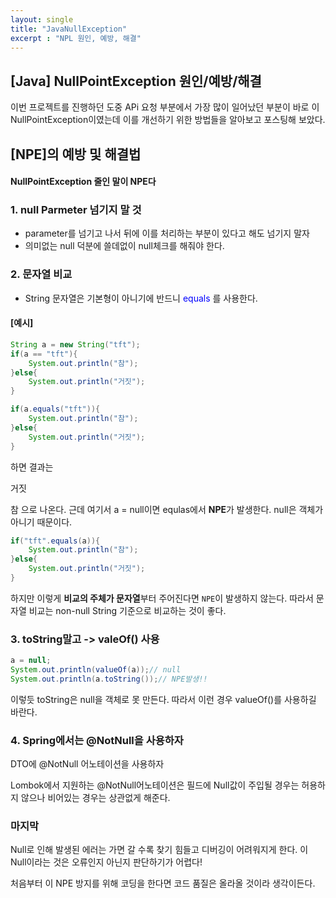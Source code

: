 ```yaml
---
layout: single
title: "JavaNullException"
excerpt : "NPL 원인, 예방, 해결"
---
```


## [Java] NullPointException 원인/예방/해결

이번 프로젝트를 진행하던 도중 APi 요청 부분에서 가장 많이 일어났던 부분이 바로 이 NullPointException이였는데 이를 개선하기 위한 방법들을 알아보고 포스팅해 보았다. 

## [NPE]의 예방 및 해결법
#### NullPointException 줄인 말이 NPE다

### 1. null Parmeter 넘기지 말 것
- parameter를 넘기고 나서 뒤에 이를 처리하는 부분이 있다고 해도 넘기지 말자
- 의미없는 null 덕분에 쓸데없이 null체크를 해줘야 한다. 

### 2. 문자열 비교 
- String 문자열은 기본형이 아니기에 반드니 <span style="color:blue"> equals </span>를 사용한다.

#### [예시]

```java
String a = new String("tft");
if(a == "tft"){
    System.out.println("참");
}else{
    System.out.println("거짓");
}

if(a.equals("tft")){
    System.out.println("참");
}else{
    System.out.println("거짓");
}
```
하면 결과는 

거짓

참  으로 나온다. 근데 여기서 a = null이면 equlas에서 **NPE**가 발생한다. null은 객체가 아니기 때문이다. 

```java
if("tft".equals(a)){
    System.out.println("참");
}else{
    System.out.println("거짓");
}
```
하지만 이렇게 **비교의 주체가 문자열**부터 주어진다면 `NPE`이 발생하지 않는다. 따라서 문자열 비교는 non-null String 기준으로 비교하는 것이 좋다. 

### 3. toString말고 -> valeOf() 사용

```java
a = null;
System.out.println(valueOf(a));// null
System.out.println(a.toString());// NPE발생!!
```
이렇듯 toString은 null을 객체로 못 만든다. 따라서 이런 경우 valueOf()를 사용하길 바란다. 

### 4. Spring에서는 @NotNull을 사용하자

DTO에 @NotNull 어노테이션을 사용하자

Lombok에서 지원하는 @NotNull어노테이션은 필드에 Null값이 주입될 경우는 허용하지 않으나 비어있는 경우는 상관없게 해준다. 

### 마지막
Null로 인해 발생된 에러는 가면 갈 수록 찾기 힘들고 디버깅이 어려워지게 한다. 이 Null이라는 것은 오류인지 아닌지 판단하기가 어렵다!

처음부터 이 NPE 방지를 위해 코딩을 한다면 코드 품질은 올라올 것이라 생각이든다. 